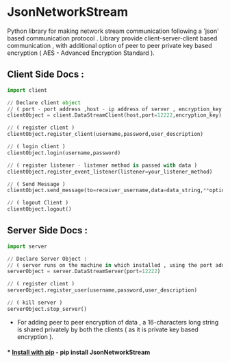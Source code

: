 # JsonNetworkStream
Python library for making network stream communication following a 'json' based communication protocol .
Library provide client-server-client based communication , with additional option of peer to peer private key based encryption ( AES - Advanced Encryption Standard ).


## Client Side Docs :

```python
import client

// Declare client object 
// ( port - port address ,host - ip address of server , encryption_key - 16 bit long string )
clientObject = client.DataStreamClient(host,port=12222,encryption_key)

// ( register client )
clientObject.register_client(username,password,user_description)

// ( login client )
clientObject.login(username,password)

// ( register listener - listener method is passed with data )
clientObject.register_event_listener(listener=your_listener_method)

// ( Send Message )
clientObject.send_message(to=receiver_username,data=data_string,**optional_json_data_keys)

// ( logout Client )
clientObject.logout()
```

## Server Side Docs :

```python
import server 

// Declare Server Object :
// ( server runs on the machine in which installed , using the port address specified )
serverObject = server.DataStreamServer(port=12222)

// ( register client )
serverObject.register_user(username,password,user_description)

// ( kill server )
serverObject.stop_server()
```

* For adding peer to peer encryption of data , a 16-characters long string is shared privately by both the clients ( as it is private key based encryption ).

#### * [Install with pip](https://pypi.python.org/pypi/JsonNetworkStream/2.0) - pip install JsonNetworkStream